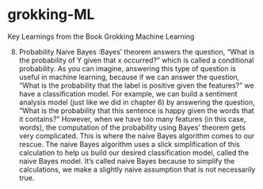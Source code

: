 # grokking-ML
Key Learnings from the Book Grokking Machine Learning 

8. Probability Naive Bayes :Bayes’ theorem answers the question, “What is the probability of Y given that x occurred?” which is called a conditional probability. As you can imagine, answering this type of question is useful in machine learning, because if we can answer the question, “What is the probability that the label is positive given the features?” we have a classification model. For example, we can build a sentiment analysis model (just like we did in chapter 6) by answering the question, “What is the probability that this sentence is happy given the words that it contains?” However, when we have too many features (in this case, words), the computation of the probability using Bayes’ theorem gets very complicated. This is where the naive Bayes algorithm comes to our rescue. The naive Bayes algorithm uses a slick simplification of this calculation to help us build our desired classification model, called the naive Bayes model. It’s called naive Bayes because to simplify the calculations, we make a slightly naive assumption that is not necessarily true. 
